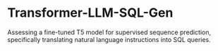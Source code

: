 # Transformer-LLM-SQL-Gen
Assessing a fine-tuned T5 model for supervised sequence prediction, specifically translating natural language instructions into SQL queries.
